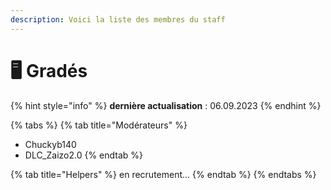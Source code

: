 ```yaml
---
description: Voici la liste des membres du staff
---
```


# 🖥 Gradés

{% hint style="info" %}
**dernière actualisation** : 06.09.2023
{% endhint %}

{% tabs %}
{% tab title="Modérateurs" %}
* Chuckyb140
* DLC\_Zaizo2.0
{% endtab %}

{% tab title="Helpers" %}
en recrutement...
{% endtab %}
{% endtabs %}
